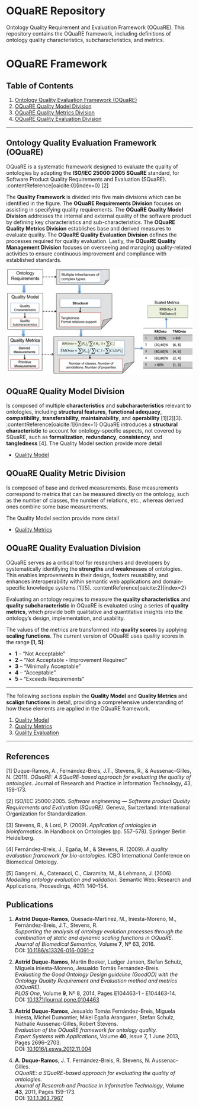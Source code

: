 # OQuaRE Repository

Ontology Quality Requirement and Evaluation Framework (OQuaRE). This repository contains the OQuaRE framework, including definitions of ontology quality characteristics, subcharacteristics, and metrics. 

# OQuaRE Framework

## Table of Contents  
1. [Ontology Quality Evaluation Framework (OQuaRE)](README.md)  
2. [OQuaRE Quality Model Division](quality_model.md)  
3. [OQuaRE Quality Metrics Division](quality_metrics.md)
4. [OQuaRE Quality Evaluation Division](quality_evaluation.md)    

---

## Ontology Quality Evaluation Framework (OQuaRE)
  
OQuaRE is a systematic framework designed to evaluate the quality of ontologies by adapting the **ISO/IEC 25000:2005 SQuaRE** standard, for Software Product Quality Requirements and Evaluation (SQuaRE). :contentReference[oaicite:0]{index=0} [2]

The **Quality Framework** is divided into five main divisions which can be identified in the figure. The **OQuaRE Requirements Division** focuses on assisting in specifying quality requirements. The **OQuaRE Quality Model Division** addresses the internal and external quality of the software product by defining key characteristics and sub-characteristics. The **OQuaRE Quality Metrics Division** establishes base and derived measures to evaluate quality. The **OQuaRE Quality Evaluation Division** defines the processes required for quality evaluation. Lastly, the **OQuaRE Quality Management Division** focuses on overseeing and managing quality-related activities to ensure continuous improvement and compliance with established standards.

<div align="center">
  <img src="oquare.png" alt="OQuaRE" width="600">
</div>

## OQuaRE Quality Model Division

Is composed of multiple **characteristics** and **subcharacteristics** relevant to ontologies, including **structural features**, **functional adequacy**, **compatibility**, **transferability**, **maintainability**, and **operability** [1][2][3]. :contentReference[oaicite:1]{index=1} OQuaRE introduces a **structural characteristic** to account for ontology-specific aspects, not covered by SQuaRE, such as **formalization**, **redundancy**, **consistency**, and **tangledness** [4]. The Quality Model section provide more detail 
- [Quality Model](quality_model.md)

## QOuaRE Quality Metric Division

 Is composed of base and derived measurements. Base measurements correspond to metrics that can be measured directly on the ontology, such as the number of classes, the number of relations, etc., whereas derived ones combine some base measurements.
 
 The Quality Model section provide more detail 
- [Quality Metrics](quality_metrics.md)

## OQuaRE Quality Evaluation Division 

OQuaRE serves as a critical tool for researchers and developers by systematically identifying the **strengths** and **weaknesses** of ontologies. This enables improvements in their design, fosters reusability, and enhances interoperability within semantic web applications and domain-specific knowledge systems [1][5]. :contentReference[oaicite:2]{index=2}

Evaluating an ontology requires to measure the **quality characteristics** and  **quality subcharacteristic** in OQuaRE is evaluated using a series of **quality metrics**, which provide both qualitative and quantitative insights into the ontology’s design, implementation, and usability. 

The values of the metrics are transformed into **quality scores** by applying **scaling functions**. The current version of OQuaRE uses quality scores in the range **[1, 5]**:
- **1** – “Not Acceptable”  
- **2** – “Not Acceptable - Improvement Required”  
- **3** – “Minimally Acceptable”  
- **4** – “Acceptable”  
- **5** – “Exceeds Requirements”  
---

The following sections explain the **Quality Model** and **Quality Metrics** and **scalign functions** in detail, providing a comprehensive understanding of how these elements are applied in the OQuaRE framework.
1. [Quality Model](quality_model.md)
2. [Quality Metrics](quality_metrics.md)
3. [Quality Evaluation](quality_evaluation.md)
---

## References

[1] Duque-Ramos, A., Fernández-Breis, J.T., Stevens, R., & Aussenac-Gilles, N. (2011). *OQuaRE: A SQuaRE-based approach for evaluating the quality of ontologies*. Journal of Research and Practice in Information Technology, 43, 159-173.  

[2] ISO/IEC 25000:2005. *Software engineering — Software product Quality Requirements and Evaluation (SQuaRE)*. Geneva, Switzerland: International Organization for Standardization.

[3] Stevens, R., & Lord, P. (2009). *Application of ontologies in bioinformatics*. In Handbook on Ontologies (pp. 557–578). Springer Berlin Heidelberg.

[4] Fernández-Breis, J., Egaña, M., & Stevens, R. (2009). *A quality evaluation framework for bio-ontologies*. ICBO International Conference on Biomedical Ontology.

[5] Gangemi, A., Catenacci, C., Ciaramita, M., & Lehmann, J. (2006). *Modelling ontology evaluation and validation*. Semantic Web: Research and Applications, Proceedings, 4011: 140–154.


## Publications

1. **Astrid Duque-Ramos**, Quesada-Martínez, M., Iniesta-Moreno, M., Fernández-Breis, J.T., Stevens, R.  
   *Supporting the analysis of ontology evolution processes through the combination of static and dynamic scaling functions in OQuaRE.*  
   *Journal of Biomedical Semantics*, Volume **7**, Nº 63, 2016.  
   DOI: [10.1186/s13326-016-0091-z](https://doi.org/10.1186/s13326-016-0091-z)

2. **Astrid Duque-Ramos**, Martin Boeker, Ludger Jansen, Stefan Schulz, Miguela Iniesta-Moreno, Jesualdo Tomás Fernández-Breis.  
   *Evaluating the Good Ontology Design guideline (GoodOD) with the Ontology Quality Requirement and Evaluation method and metrics (OQuaRE).*  
   *PLOS One*, Volume **9**, Nº 8, 2014, Pages E104463-1 - E104463-14.  
   DOI: [10.1371/journal.pone.0104463](https://doi.org/10.1371/journal.pone.0104463)

3. **Astrid Duque-Ramos**, Jesualdo Tomás Fernández-Breis, Miguela Iniesta, Michel Dumontier, Mikel Egaña Aranguren, Stefan Schulz, Nathalie Aussenac-Gilles, Robert Stevens.  
   *Evaluation of the OQuaRE framework for ontology quality.*  
   *Expert Systems with Applications*, Volume **40**, Issue 7, 1 June 2013, Pages 2696–2703.  
   DOI: [10.1016/j.eswa.2012.11.004](https://doi.org/10.1016/j.eswa.2012.11.004)

4. **A. Duque-Ramos**, J. T. Fernández-Breis, R. Stevens, N. Aussenac-Gilles.  
   *OQuaRE: a SQuaRE-based approach for evaluating the quality of ontologies.*  
   *Journal of Research and Practice in Information Technology*, Volume **43**, 2011, Pages 159–173.  
   DOI: [10.1.1.363.7967](http://citeseerx.ist.psu.edu/viewdoc/summary?doi=10.1.1.363.7967)
